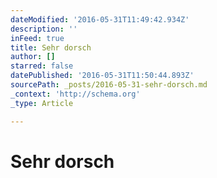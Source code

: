 ```yaml
---
dateModified: '2016-05-31T11:49:42.934Z'
description: ''
inFeed: true
title: Sehr dorsch
author: []
starred: false
datePublished: '2016-05-31T11:50:44.893Z'
sourcePath: _posts/2016-05-31-sehr-dorsch.md
_context: 'http://schema.org'
_type: Article

---
```

# Sehr dorsch